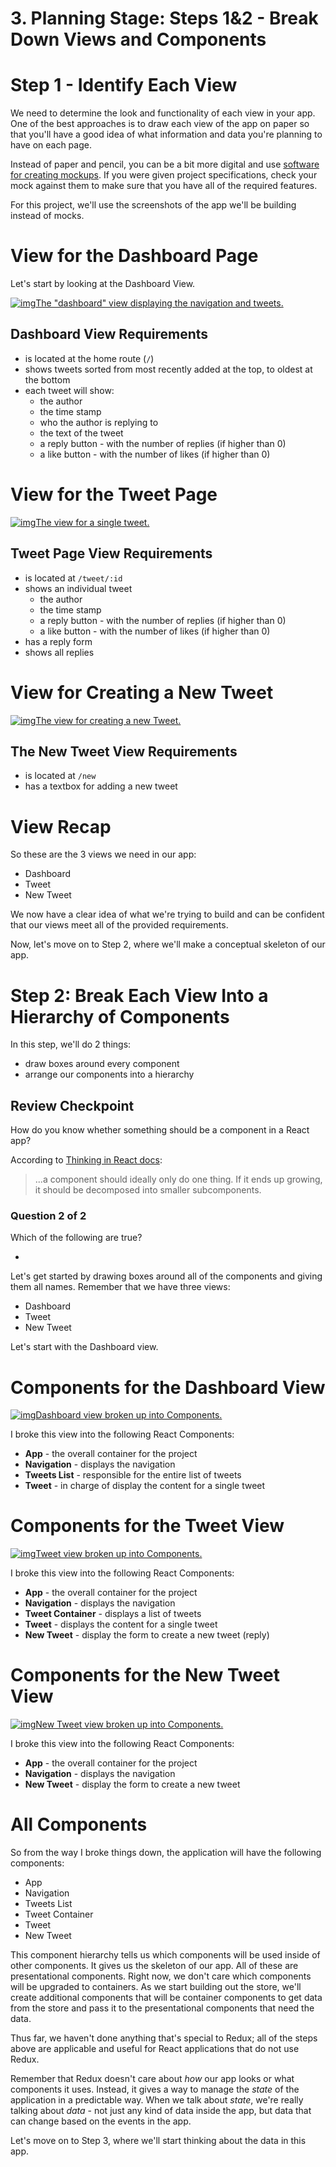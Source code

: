 # 3. Planning Stage: Steps 1&2 - Break Down Views and Components



# Step 1 - Identify Each View

We need to determine the look and functionality of each view in your  app. One of the best approaches is to draw each view of the app on paper so that you'll have a good idea of what information and data you're  planning to have on each page.

Instead of paper and pencil, you can be a bit more digital and use [software for creating mockups](https://codingsans.com/blog/mockup-tools). If you were given project specifications, check your mock against them  to make sure that you have all of the required features.

For this project, we'll use the screenshots of the app we'll be building instead of mocks.

# View for the Dashboard Page

Let's start by looking at the Dashboard View.

[![img](https://video.udacity-data.com/topher/2018/March/5abd5601_nd019-redux-l7-views-01-dashboard/nd019-redux-l7-views-01-dashboard.jpg)The "dashboard" view displaying the navigation and tweets. ](https://classroom.udacity.com/nanodegrees/nd019/parts/7dab5516-d1ae-45d3-b8f8-d782b5534caf/modules/221d27be-a830-49a3-9803-9aa4a114489c/lessons/f126db7d-157a-4b30-90de-17bd8b07208b/concepts/6bc00d52-4e7a-49e5-9988-a974f627bef1#)



## Dashboard View Requirements

- is located at the home route (`/`)
- shows tweets sorted from most recently added at the top, to oldest at the bottom
- each tweet will show:
  - the author
  - the time stamp
  - who the author is replying to
  - the text of the tweet
  - a reply button - with the number of replies (if higher than 0)
  - a like button - with the number of likes (if higher than 0)



# View for the Tweet Page



[![img](https://video.udacity-data.com/topher/2018/March/5abd5636_nd019-redux-l7-views-02-tweet/nd019-redux-l7-views-02-tweet.jpg)The view for a single tweet. ](https://classroom.udacity.com/nanodegrees/nd019/parts/7dab5516-d1ae-45d3-b8f8-d782b5534caf/modules/221d27be-a830-49a3-9803-9aa4a114489c/lessons/f126db7d-157a-4b30-90de-17bd8b07208b/concepts/6bc00d52-4e7a-49e5-9988-a974f627bef1#)



## Tweet Page View Requirements

- is located at `/tweet/:id`
- shows an individual tweet
  - the author
  - the time stamp
  - a reply button - with the number of replies (if higher than 0)
  - a like button - with the number of likes (if higher than 0)
- has a reply form
- shows all replies 



# View for Creating a New Tweet



[![img](https://video.udacity-data.com/topher/2018/March/5abd5660_nd019-redux-l7-views-03-new-tweet/nd019-redux-l7-views-03-new-tweet.jpg)The view for creating a new Tweet. ](https://classroom.udacity.com/nanodegrees/nd019/parts/7dab5516-d1ae-45d3-b8f8-d782b5534caf/modules/221d27be-a830-49a3-9803-9aa4a114489c/lessons/f126db7d-157a-4b30-90de-17bd8b07208b/concepts/6bc00d52-4e7a-49e5-9988-a974f627bef1#)



## The New Tweet View Requirements

- is located at `/new`
- has a textbox for adding a new tweet



# View Recap

So these are the 3 views we need in our app: 

- Dashboard
- Tweet
- New Tweet

We now have a clear idea of what we're trying to build and can be  confident that our views meet all of the provided requirements.

Now, let's move on to Step 2, where we'll make a conceptual skeleton of our app.



# Step 2: Break Each View Into a Hierarchy of Components

In this step, we'll do 2 things:

- draw boxes around every component
- arrange our components into a hierarchy



## Review Checkpoint

How do you know whether something should be a component in a React app?

According to [Thinking in React docs](https://reactjs.org/docs/thinking-in-react.html#step-1-break-the-ui-into-a-component-hierarchy):

> ...a component should ideally only do one thing. If it ends up growing, it should be decomposed into smaller subcomponents.



### Question 2 of 2

Which of the following are true?

- 

Let's get started by drawing boxes around all of the components and giving them all names. Remember that we have three views:

- Dashboard
- Tweet
- New Tweet

Let's start with the Dashboard view.



# Components for the Dashboard View



[![img](https://video.udacity-data.com/topher/2018/March/5abd56d2_nd019-redux-l7-components-01-dashboard/nd019-redux-l7-components-01-dashboard.png)Dashboard view broken up into Components. ](https://classroom.udacity.com/nanodegrees/nd019/parts/7dab5516-d1ae-45d3-b8f8-d782b5534caf/modules/221d27be-a830-49a3-9803-9aa4a114489c/lessons/f126db7d-157a-4b30-90de-17bd8b07208b/concepts/6bc00d52-4e7a-49e5-9988-a974f627bef1#)



I broke this view into the following React Components:

- **App** - the overall container for the project
- **Navigation** - displays the navigation 
- **Tweets List** - responsible for the entire list of tweets
- **Tweet** - in charge of display the content for a single tweet



# Components for the Tweet View



[![img](https://video.udacity-data.com/topher/2018/March/5abd56f5_nd019-redux-l7-components-02-tweet/nd019-redux-l7-components-02-tweet.png)Tweet view broken up into Components. ](https://classroom.udacity.com/nanodegrees/nd019/parts/7dab5516-d1ae-45d3-b8f8-d782b5534caf/modules/221d27be-a830-49a3-9803-9aa4a114489c/lessons/f126db7d-157a-4b30-90de-17bd8b07208b/concepts/6bc00d52-4e7a-49e5-9988-a974f627bef1#)



I broke this view into the following React Components:

- **App** - the overall container for the project
- **Navigation** - displays the navigation 
- **Tweet Container** - displays a list of tweets
- **Tweet** - displays the content for a single tweet
- **New Tweet** - display the form to create a new tweet (reply)



# Components for the New Tweet View



[![img](https://video.udacity-data.com/topher/2018/March/5abd570f_nd019-redux-l7-components-03-new-tweet/nd019-redux-l7-components-03-new-tweet.png)New Tweet view broken up into Components. ](https://classroom.udacity.com/nanodegrees/nd019/parts/7dab5516-d1ae-45d3-b8f8-d782b5534caf/modules/221d27be-a830-49a3-9803-9aa4a114489c/lessons/f126db7d-157a-4b30-90de-17bd8b07208b/concepts/6bc00d52-4e7a-49e5-9988-a974f627bef1#)



I broke this view into the following React Components:

- **App** - the overall container for the project
- **Navigation** - displays the navigation 
- **New Tweet** - display the form to create a new tweet



# All Components

So from the way I broke things down, the application will have the following components:

- App
- Navigation 
- Tweets List
- Tweet Container
- Tweet
- New Tweet

This component hierarchy tells us which components will be used  inside of other components. It gives us the skeleton of our app. All of  these are presentational components. Right now, we don't care which  components will be upgraded to containers. As we start building out the  store, we'll create additional components that will be container  components to get data from the store and pass it to the presentational  components that need the data.

Thus far, we haven't done anything that's special to Redux; all of  the steps above are applicable and useful for React applications that do not use Redux. 

Remember that Redux doesn't care about *how* our app looks or what components it uses. Instead, it gives a way to manage the *state* of the application in a predictable way. When we talk about *state*, we're really talking about *data* - not just any kind of data inside the app, but data that can change based on the events in the app. 

Let's move on to Step 3, where we'll start thinking about the data in this app.